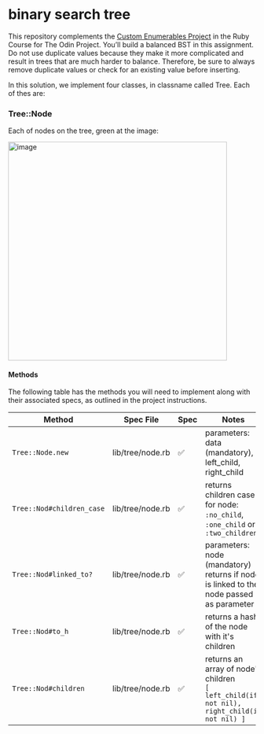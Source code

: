 # binary search tree

This repository complements the [Custom Enumerables Project](https://www.theodinproject.com/lessons/ruby-binary-search-trees) in the Ruby Course for The Odin Project. You’ll build a balanced BST in this assignment. Do not use duplicate values because they make it more complicated and result in trees that are much harder to balance. Therefore, be sure to always remove duplicate values or check for an existing value before inserting.

In this solution, we implement four classes, in classname called Tree. Each of thes are:

### Tree::Node

Each of nodes on the tree, green at the image:

<img width="445" alt="image" src="https://user-images.githubusercontent.com/26731448/198444446-0336b25d-71bb-4acb-8f5a-3dd5e322fdad.png">


#### Methods

The following table has the methods you will need to implement along with their associated specs, as outlined in the project instructions.

| Method | Spec File | Spec | Notes |
| --- | --- | ---|--- |
| `Tree::Node.new` | lib/tree/node.rb | ✅ | parameters: data (mandatory), left_child, right_child |
| `Tree::Nod#children_case` | lib/tree/node.rb | ✅ | returns children case for node: `:no_child`, `:one_child` or `:two_children` |
| `Tree::Nod#linked_to?` | lib/tree/node.rb | ✅ | parameters: node (mandatory)<br> returns if node is linked to the node passed as parameter |
| `Tree::Nod#to_h` | lib/tree/node.rb | ✅ | returns a hash of the node with it's children |
| `Tree::Nod#children` | lib/tree/node.rb | ✅ | returns an array of node's children<br> `[ left_child(if not nil), right_child(if not nil) ]` |

